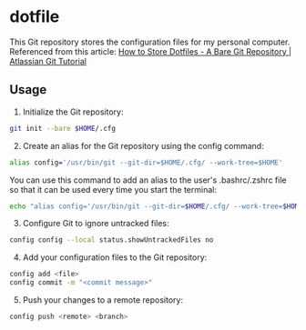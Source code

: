 # dotfile
This Git repository stores the configuration files for my personal computer.
Referenced from this article: [How to Store Dotfiles - A Bare Git Repository | Atlassian Git Tutorial](https://www.atlassian.com/git/tutorials/dotfiles)

## Usage
1. Initialize the Git repository:

```bash
git init --bare $HOME/.cfg
```

2. Create an alias for the Git repository using the config command:

```bash
alias config='/usr/bin/git --git-dir=$HOME/.cfg/ --work-tree=$HOME'
```

You can use this command to add an alias to the user's .bashrc/.zshrc file so that it can be used every time you start the terminal:

```bash
echo "alias config='/usr/bin/git --git-dir=$HOME/.cfg/ --work-tree=$HOME'" >> $HOME/.zshrc
```

3. Configure Git to ignore untracked files:

```bash
config config --local status.showUntrackedFiles no
```

4. Add your configuration files to the Git repository:

```bash
config add <file>
config commit -m "<commit message>"
```

5. Push your changes to a remote repository:

```bash
config push <remote> <branch>
```
